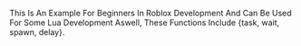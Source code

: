 This Is An Example For Beginners In Roblox Development And Can Be Used For Some Lua Development Aswell, These Functions Include {task, wait, spawn, delay}.
